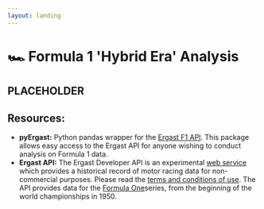```yaml
---
layout: landing
---
```


# 🏎 Formula 1 'Hybrid Era' Analysis

## PLACEHOLDER

## Resources:

* **pyErgast:** Python pandas wrapper for the [Ergast F1 API](http://ergast.com/mrd/). This package allows easy access to the Ergast API for anyone wishing to conduct analysis on Formula 1 data.
* **Ergast API:** The Ergast Developer API is an experimental [web service](http://en.wikipedia.org/wiki/Web\_service) which provides a historical record of motor racing data for non-commercial purposes. Please read the [terms and conditions of use](http://ergast.com/mrd/terms). The API provides data for the [Formula One](http://en.wikipedia.org/wiki/Formula\_One)series, from the beginning of the world championships in 1950.
